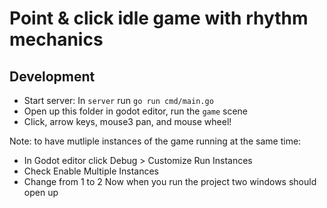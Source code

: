 # Point & click idle game with rhythm mechanics

## Development
* Start server: In `server` run `go run cmd/main.go`
* Open up this folder in godot editor, run the `game` scene
* Click, arrow keys, mouse3 pan, and mouse wheel!

Note: to have mutliple instances of the game running at the same time:
* In Godot editor click Debug > Customize Run Instances 
* Check Enable Multiple Instances
* Change from 1 to 2
Now when you run the project two windows should open up